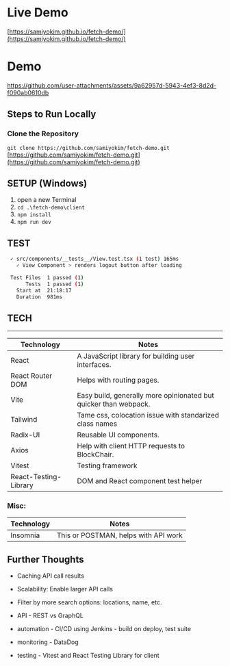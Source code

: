 # Live Demo
[https://samiyokim.github.io/fetch-demo/](https://samiyokim.github.io/fetch-demo/)

# Demo
https://github.com/user-attachments/assets/9a62957d-5943-4ef3-8d2d-f090ab0610db


## Steps to Run Locally

### Clone the Repository
`git clone https://github.com/samiyokim/fetch-demo.git` 
[https://github.com/samiyokim/fetch-demo.git](https://github.com/samiyokim/fetch-demo.git)

## SETUP (Windows)
1. open a new Terminal
2. `cd .\fetch-demo\client`
3. `npm install`
4. `npm run dev`


## TEST
```bash
 ✓ src/components/__tests__/View.test.tsx (1 test) 165ms
   ✓ View Component > renders logout button after loading

 Test Files  1 passed (1)
      Tests  1 passed (1)
   Start at  21:18:17
   Duration  981ms
```

## TECH
---
| Technology     | Notes                         |
|----------------|-------------------------------|
| React          | A JavaScript library for building user interfaces. |
| React Router DOM     | Helps with routing pages. |
| Vite          | Easy build, generally more opinionated but quicker than webpack. |
| Tailwind          | Tame css, colocation issue with standarized class names |
| Radix-UI          | Reusable UI components. |
| Axios          | Help with client HTTP requests to BlockChair. |
| Vitest          | Testing framework |
| React-Testing-Library          | DOM and React component test helper |


### Misc:
| Technology     | Notes                         |
|----------------|-------------------------------|
| Insomnia          | This or POSTMAN, helps with API work |

## Further Thoughts
- Caching API call results
- Scalability: Enable larger API calls
- Filter by more search options: locations, name, etc.

- API - REST vs GraphQL
- automation - CI/CD using Jenkins - build on deploy, test suite
- monitoring - DataDog
- testing - Vitest and React Testing Library for client
